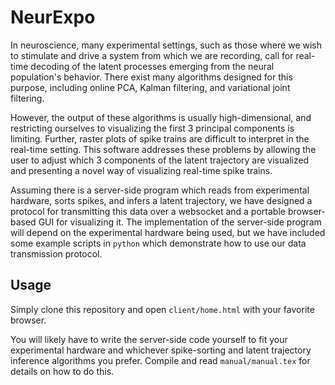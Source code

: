 # NeurExpo

In neuroscience, many experimental settings, such as those where we wish to stimulate and drive a system from which we are recording, call for real-time decoding of the latent processes emerging from the neural population's behavior. There exist many algorithms designed for this purpose, including online PCA, Kalman filtering, and variational joint filtering.

However, the output of these algorithms is usually high-dimensional, and restricting ourselves to visualizing the first 3 principal components is limiting. Further, raster plots of spike trains are difficult to interpret in the real-time setting. This software addresses these problems by allowing the user to adjust which 3 components of the latent trajectory are visualized and presenting a novel way of visualizing real-time spike trains.

Assuming there is a server-side program which reads from experimental hardware, sorts spikes, and infers a latent trajectory, we have designed a protocol for transmitting this data over a websocket and a portable browser-based GUI for visualizing it. The implementation of the server-side program will depend on the experimental hardware being used, but we have included some example scripts in `python` which demonstrate how to use our data transmission protocol.

## Usage

Simply clone this repository and open `client/home.html` with your favorite browser.

You will likely have to write the server-side code yourself to fit your experimental hardware and whichever spike-sorting and latent trajectory inference algorithms you prefer. Compile and read `manual/manual.tex` for details on how to do this.